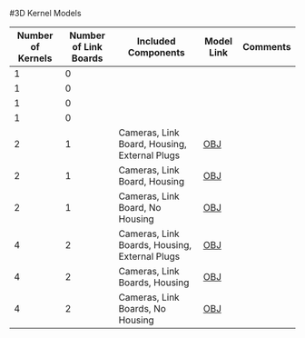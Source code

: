 #3D Kernel Models


| **Number of Kernels** | **Number of Link Boards**    | **Included Components**  | **Model Link** | **Comments** |
|-----------------------|------------------------------|--------------------------|----------------|--------------|
| 1                     | 0                            |                          |                |              |
| 1                     | 0                            |                          |                |              |
| 1                     | 0                            |                          |                |              |
| 1                     | 0                            |                          |                |              |
| 2                     | 1                            | Cameras, Link Board, Housing, External Plugs  | [OBJ](http://docs.peauproductions.com/kernel/3d_models/array_2_housing_plugs.obj)     |              |
| 2                     | 1                            | Cameras, Link Board, Housing | [OBJ](http://docs.peauproductions.com/kernel/3d_models/array_2_housing.obj)|   |
| 2                     | 1                            | Cameras, Link Board, No Housing | [OBJ](http://docs.peauproductions.com/kernel/3d_models/array_2_no_housing.obj) | |
| 4                     | 2                            | Cameras, Link Boards, Housing, External Plugs  | [OBJ](http://docs.peauproductions.com/kernel/3d_models/array_4_housing_plugs.obj) |  |
| 4                     | 2                            | Cameras, Link Boards, Housing | [OBJ](http://docs.peauproductions.com/kernel/3d_models/array_4_housing.obj)|   |
| 4                     | 2                            | Cameras, Link Boards, No Housing | [OBJ](http://docs.peauproductions.com/kernel/3d_models/array_4_no_housing.obj) |   |


















